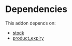 # Dependencies

This addon depends on:

- [stock](https://github.com/bringout/oca-ocb-warehouse)
- [product_expiry](https://github.com/bringout/oca-ocb-sale)
